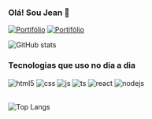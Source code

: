 ### Olá! Sou Jean 👋

[![Portifólio](https://img.shields.io/badge/website-000000?style=for-the-badge&logo=About.me&logoColor=white)](https://jeanlima2112.github.io/Portifolio-Jean/)
[![Portifólio](https://img.shields.io/badge/LinkedIn-0077B5?style=for-the-badge&logo=linkedin&logoColor=white)](https://www.linkedin.com/in/jean-lima-160304266/)

![ GitHub stats](https://github-readme-stats.vercel.app/api?username=JeanLima2112&show_icons=true&theme=dark)

### Tecnologias que uso no dia a dia

<div style="display: inline_block">
  <img align="center" alt="html5" src="https://img.shields.io/badge/HTML5-E34F26?style=for-the-badge&logo=html5&logoColor=white" />
  <img align="center" alt="css" src="https://img.shields.io/badge/CSS3-1572B6?style=for-the-badge&logo=css3&logoColor=white" />
  <img align="center" alt="js" src="https://img.shields.io/badge/JavaScript-F7DF1E?style=for-the-badge&logo=javascript&logoColor=black" />
  <img align="center" alt="ts" src="https://img.shields.io/badge/TypeScript-007ACC?style=for-the-badge&logo=typescript&logoColor=white" />
  <img align="center" alt="react" src="https://img.shields.io/badge/React-20232A?style=for-the-badge&logo=react&logoColor=61DAFB" />
  <img align="center" alt="nodejs" src="https://img.shields.io/badge/Node.js-43853D?style=for-the-badge&logo=node.js&logoColor=white" />
</div><br/>

![Top Langs](https://github-readme-stats.vercel.app/api/top-langs/?username=JeanLima2112&layout=compact)
